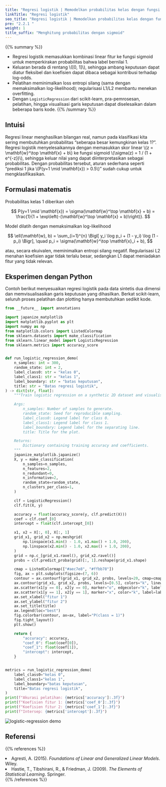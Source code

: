 ```yaml
---
title: "Regresi logistik | Memodelkan probabilitas kelas dengan fungsi sigmoid"
linkTitle: "Regresi logistik"
seo_title: "Regresi logistik | Memodelkan probabilitas kelas dengan fungsi sigmoid"
pre: "2.2.1 "
weight: 1
title_suffix: "Menghitung probabilitas dengan sigmoid"
---
```


{{% summary %}}
- Regresi logistik memasukkan kombinasi linear fitur ke fungsi sigmoid untuk memperkirakan probabilitas bahwa label bernilai 1.
- Keluaran berada di rentang \\([0, 1]\\), sehingga ambang keputusan dapat diatur fleksibel dan koefisien dapat dibaca sebagai kontribusi terhadap log-odds.
- Pelatihan meminimalkan loss entropi silang (sama dengan memaksimalkan log-likelihood); regularisasi L1/L2 membantu menekan overfitting.
- Dengan `LogisticRegression` dari scikit-learn, pra-pemrosesan, pelatihan, hingga visualisasi garis keputusan dapat diselesaikan dalam beberapa baris kode.
{{% /summary %}}

## Intuisi
Regresi linear menghasilkan bilangan real, namun pada klasifikasi kita sering membutuhkan probabilitas “seberapa besar kemungkinan kelas 1?”. Regresi logistik menyelesaikannya dengan memasukkan skor linear \\(z = \mathbf{w}^\top \mathbf{x} + b\\) ke fungsi sigmoid \\(\sigma(z) = 1 / (1 + e^{-z})\\), sehingga keluar nilai yang dapat diinterpretasikan sebagai probabilitas. Dengan probabilitas tersebut, aturan sederhana seperti “prediksi 1 jika \\(P(y=1 \mid \mathbf{x}) > 0.5\\)” sudah cukup untuk mengklasifikasikan.

## Formulasi matematis
Probabilitas kelas 1 diberikan oleh

$$
P(y=1 \mid \mathbf{x}) = \sigma(\mathbf{w}^\top \mathbf{x} + b) = \frac{1}{1 + \exp\left(-(\mathbf{w}^\top \mathbf{x} + b)\right)}.
$$

Model dilatih dengan memaksimalkan log-likelihood

$$
\ell(\mathbf{w}, b) = \sum_{i=1}^{n} \Bigl[ y_i \log p_i + (1 - y_i) \log (1 - p_i) \Bigr], \quad p_i = \sigma(\mathbf{w}^\top \mathbf{x}_i + b),
$$

atau, secara ekuivalen, meminimalkan entropi silang negatif. Regularisasi L2 menahan koefisien agar tidak terlalu besar, sedangkan L1 dapat meniadakan fitur yang tidak relevan.

## Eksperimen dengan Python
Contoh berikut menyesuaikan regresi logistik pada data sintetis dua dimensi dan memvisualisasikan garis keputusan yang dihasilkan. Berkat scikit-learn, seluruh proses pelatihan dan plotting hanya membutuhkan sedikit kode.

```python
from __future__ import annotations

import japanize_matplotlib
import matplotlib.pyplot as plt
import numpy as np
from matplotlib.colors import ListedColormap
from sklearn.datasets import make_classification
from sklearn.linear_model import LogisticRegression
from sklearn.metrics import accuracy_score


def run_logistic_regression_demo(
    n_samples: int = 300,
    random_state: int = 2,
    label_class0: str = "kelas 0",
    label_class1: str = "kelas 1",
    label_boundary: str = "batas keputusan",
    title: str = "Batas regresi logistik",
) -> dict[str, float]:
    """Train logistic regression on a synthetic 2D dataset and visualise the boundary.

    Args:
        n_samples: Number of samples to generate.
        random_state: Seed for reproducible sampling.
        label_class0: Legend label for class 0.
        label_class1: Legend label for class 1.
        label_boundary: Legend label for the separating line.
        title: Title for the plot.

    Returns:
        Dictionary containing training accuracy and coefficients.
    """
    japanize_matplotlib.japanize()
    X, y = make_classification(
        n_samples=n_samples,
        n_features=2,
        n_redundant=0,
        n_informative=2,
        random_state=random_state,
        n_clusters_per_class=1,
    )

    clf = LogisticRegression()
    clf.fit(X, y)

    accuracy = float(accuracy_score(y, clf.predict(X)))
    coef = clf.coef_[0]
    intercept = float(clf.intercept_[0])

    x1, x2 = X[:, 0], X[:, 1]
    grid_x1, grid_x2 = np.meshgrid(
        np.linspace(x1.min() - 1.0, x1.max() + 1.0, 200),
        np.linspace(x2.min() - 1.0, x2.max() + 1.0, 200),
    )
    grid = np.c_[grid_x1.ravel(), grid_x2.ravel()]
    probs = clf.predict_proba(grid)[:, 1].reshape(grid_x1.shape)

    cmap = ListedColormap(["#aec7e8", "#ffbb78"])
    fig, ax = plt.subplots(figsize=(7, 6))
    contour = ax.contourf(grid_x1, grid_x2, probs, levels=20, cmap=cmap, alpha=0.4)
    ax.contour(grid_x1, grid_x2, probs, levels=[0.5], colors="k", linewidths=1.5)
    ax.scatter(x1[y == 0], x2[y == 0], marker="o", edgecolor="k", label=label_class0)
    ax.scatter(x1[y == 1], x2[y == 1], marker="x", color="k", label=label_class1)
    ax.set_xlabel("fitur 1")
    ax.set_ylabel("fitur 2")
    ax.set_title(title)
    ax.legend(loc="best")
    fig.colorbar(contour, ax=ax, label="P(class = 1)")
    fig.tight_layout()
    plt.show()

    return {
        "accuracy": accuracy,
        "coef_0": float(coef[0]),
        "coef_1": float(coef[1]),
        "intercept": intercept,
    }


metrics = run_logistic_regression_demo(
    label_class0="kelas 0",
    label_class1="kelas 1",
    label_boundary="batas keputusan",
    title="Batas regresi logistik",
)
print(f"Akurasi pelatihan: {metrics['accuracy']:.3f}")
print(f"Koefisien fitur 1: {metrics['coef_0']:.3f}")
print(f"Koefisien fitur 2: {metrics['coef_1']:.3f}")
print(f"Intersep: {metrics['intercept']:.3f}")

```


![logistic-regression demo](/images/basic/classification/logistic-regression_block01_id.png)

## Referensi
{{% references %}}
<li>Agresti, A. (2015). <i>Foundations of Linear and Generalized Linear Models</i>. Wiley.</li>
<li>Hastie, T., Tibshirani, R., &amp; Friedman, J. (2009). <i>The Elements of Statistical Learning</i>. Springer.</li>
{{% /references %}}

